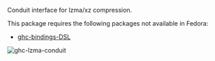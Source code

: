 Conduit interface for lzma/xz compression. 

This package requires the following packages not available in Fedora:

* [ghc-bindings-DSL](../ghc-bindings-DSL)

![ghc-lzma-conduit](https://copr.fedorainfracloud.org/coprs/g/weldr/bdcs-haskell-deps/package/ghc-lzma-conduit/status_image/last_build.png)
